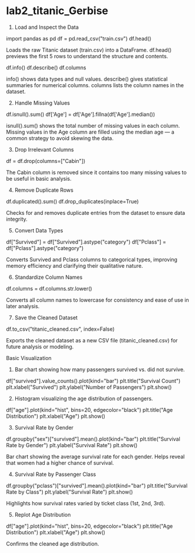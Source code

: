 # lab2_titanic_Gerbise

1. Load and Inspect the Data

import pandas as pd
df = pd.read_csv("train.csv")
df.head()
  
  Loads the raw Titanic dataset (train.csv) into a DataFrame.
  df.head() previews the first 5 rows to understand the structure and contents.

df.info()
df.describe()
df.columns

  info() shows data types and null values.
  describe() gives statistical summaries for numerical columns.
  columns lists the column names in the dataset.
  
2. Handle Missing Values

df.isnull().sum()
df['Age'] = df['Age'].fillna(df['Age'].median())

  isnull().sum() shows the total number of missing values in each column.
  Missing values in the Age column are filled using the median age — a common strategy to avoid skewing the data.

3. Drop Irrelevant Columns

df = df.drop(columns=["Cabin"])

  The Cabin column is removed since it contains too many missing values to be useful in basic analysis.

4. Remove Duplicate Rows

df.duplicated().sum()
df.drop_duplicates(inplace=True)

  Checks for and removes duplicate entries from the dataset to ensure data integrity.

5. Convert Data Types

df["Survived"] = df["Survived"].astype("category")
df["Pclass"] = df["Pclass"].astype("category")

  Converts Survived and Pclass columns to categorical types, improving memory efficiency and clarifying their qualitative nature.

6. Standardize Column Names

df.columns = df.columns.str.lower()

  Converts all column names to lowercase for consistency and ease of use in later analysis.

7. Save the Cleaned Dataset

df.to_csv("titanic_cleaned.csv", index=False)

  Exports the cleaned dataset as a new CSV file (titanic_cleaned.csv) for future analysis or modeling.

Basic Visualization

1. Bar chart showing how many passengers survived vs. did not survive.

df["survived"].value_counts().plot(kind="bar")
plt.title("Survival Count")
plt.xlabel("Survived")
plt.ylabel("Number of Passengers")
plt.show()

2. Histogram visualizing the age distribution of passengers.

df["age"].plot(kind="hist", bins=20, edgecolor="black")
plt.title("Age Distribution")
plt.xlabel("Age")
plt.show()

3. Survival Rate by Gender

df.groupby("sex")["survived"].mean().plot(kind="bar")
plt.title("Survival Rate by Gender")
plt.ylabel("Survival Rate")
plt.show()

  Bar chart showing the average survival rate for each gender.
  Helps reveal that women had a higher chance of survival.



4. Survival Rate by Passenger Class

df.groupby("pclass")["survived"].mean().plot(kind="bar")
plt.title("Survival Rate by Class")
plt.ylabel("Survival Rate")
plt.show()

  Highlights how survival rates varied by ticket class (1st, 2nd, 3rd).

5. Replot Age Distribution

df["age"].plot(kind="hist", bins=20, edgecolor="black")
plt.title("Age Distribution")
plt.xlabel("Age")
plt.show()

  Confirms the cleaned age distribution.
